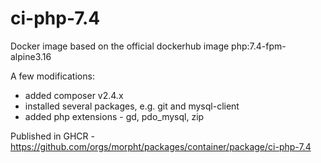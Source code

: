 # ci-php-7.4

Docker image based on the official dockerhub image php:7.4-fpm-alpine3.16

A few modifications:

- added composer v2.4.x
- installed several packages, e.g. git and mysql-client
- added php extensions - gd, pdo_mysql, zip

Published in GHCR - https://github.com/orgs/morpht/packages/container/package/ci-php-7.4
